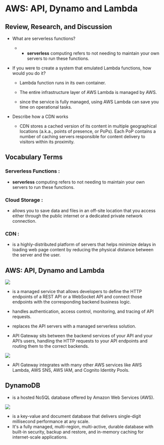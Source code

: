 #  AWS: API, Dynamo and Lambda
## Review, Research, and Discussion

* What are serverless functions?
  * * **serverless** computing refers to not needing to maintain your own servers to run these functions.


* If you were to create a system that emulated Lambda functions, how would you do it?
  * Lambda function runs in its own container.

  *  The entire infrastructure layer of AWS Lambda is managed by AWS.

  * since the service is fully managed, using AWS Lambda can save you time on operational tasks.

* Describe how a CDN works
  * CDN stores a cached version of its content in multiple geographical locations (a.k.a., points of presence, or PoPs). Each PoP contains a number of caching servers responsible for content delivery to visitors within its proximity.



## Vocabulary Terms

### Serverless Functions :
* **serverless** computing refers to not needing to maintain your own servers to run these functions.

### Cloud Storage :
* allows you to save data and files in an off-site location that you access either through the public internet or a dedicated private network connection.


### CDN :
* is a highly-distributed platform of servers that helps minimize delays in loading web page content by reducing the physical distance between the server and the user.




## AWS: API, Dynamo and Lambda

<img src ="https://ivanjov.com/content/images/2017/02/AWS-API-Gateway--Lambda-and-DynamoDB.jpg">


* is a managed service that allows developers to define the HTTP endpoints of a REST API or a WebSocket API and connect those endpoints with the corresponding backend business logic.

* handles authentication, access control, monitoring, and tracing of API requests.

* replaces the API servers with a managed serverless solution.

* API Gateway sits between the backend services of your API and your API’s users, handling the HTTP requests to your API endpoints and routing them to the correct backends.

<img src ="https://d1.awsstatic.com/serverless/New-API-GW-Diagram.c9fc9835d2a9aa00ef90d0ddc4c6402a2536de0d.png">

* API Gateway integrates with many other AWS services like AWS Lambda, AWS SNS, AWS IAM, and Cognito Identity Pools.

## DynamoDB
* is a hosted NoSQL database offered by Amazon Web Services (AWS).

<img src ="https://miro.medium.com/max/568/1*NVCQ4tTrPoAYDAkXCTFe8A.png">

* is a key-value and document database that delivers single-digit millisecond performance at any scale. 
*  It's a fully managed, multi-region, multi-active, durable database with built-in security, backup and restore, and in-memory caching for internet-scale applications.